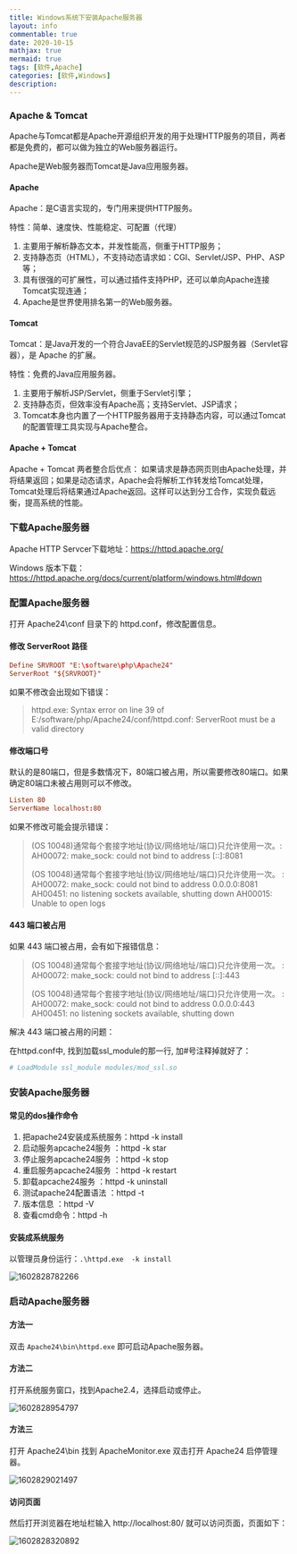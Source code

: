 ```yaml
---
title: Windows系统下安装Apache服务器
layout: info
commentable: true
date: 2020-10-15
mathjax: true
mermaid: true
tags: [软件,Apache]
categories: [软件,Windows]
description: 
---
```


### Apache & Tomcat

Apache与Tomcat都是Apache开源组织开发的用于处理HTTP服务的项目，两者都是免费的，都可以做为独立的Web服务器运行。

Apache是Web服务器而Tomcat是Java应用服务器。

<!--more-->

#### Apache

Apache：是C语言实现的，专门用来提供HTTP服务。

特性：简单、速度快、性能稳定、可配置（代理）

1. 主要用于解析静态文本，并发性能高，侧重于HTTP服务；
2. 支持静态页（HTML），不支持动态请求如：CGI、Servlet/JSP、PHP、ASP等；
3. 具有很强的可扩展性，可以通过插件支持PHP，还可以单向Apache连接Tomcat实现连通；
4. Apache是世界使用排名第一的Web服务器。

#### Tomcat

Tomcat：是Java开发的一个符合JavaEE的Servlet规范的JSP服务器（Servlet容器），是 Apache 的扩展。

特性：免费的Java应用服务器。

1. 主要用于解析JSP/Servlet，侧重于Servlet引擎；
2. 支持静态页，但效率没有Apache高；支持Servlet、JSP请求；
3. Tomcat本身也内置了一个HTTP服务器用于支持静态内容，可以通过Tomcat的配置管理工具实现与Apache整合。

#### Apache + Tomcat

Apache + Tomcat 两者整合后优点：
如果请求是静态网页则由Apache处理，并将结果返回；如果是动态请求，Apache会将解析工作转发给Tomcat处理，Tomcat处理后将结果通过Apache返回。这样可以达到分工合作，实现负载远衡，提高系统的性能。

### 下载Apache服务器

Apache HTTP Servcer下载地址：https://httpd.apache.org/

Windows 版本下载：https://httpd.apache.org/docs/current/platform/windows.html#down

### 配置Apache服务器

打开 Apache24\conf 目录下的 httpd.conf，修改配置信息。

#### 修改 ServerRoot 路径

```conf
Define SRVROOT "E:\software\php\Apache24"
ServerRoot "${SRVROOT}"
```

如果不修改会出现如下错误：

> httpd.exe: Syntax error on line 39 of E:/software/php/Apache24/conf/httpd.conf: ServerRoot must be a valid directory

#### 修改端口号

默认的是80端口，但是多数情况下，80端口被占用，所以需要修改80端口。如果确定80端口未被占用则可以不修改。

```conf
Listen 80
ServerName localhost:80
```

如果不修改可能会提示错误：

> (OS 10048)通常每个套接字地址(协议/网络地址/端口)只允许使用一次。: AH00072: make_sock: could not bind to address [::]:8081
>
> (OS 10048)通常每个套接字地址(协议/网络地址/端口)只允许使用一次。 : AH00072: make_sock: could not bind to address 0.0.0.0:8081
> AH00451: no listening sockets available, shutting down
>AH00015: Unable to open logs

#### 443 端口被占用

如果 443 端口被占用，会有如下报错信息：

> (OS 10048)通常每个套接字地址(协议/网络地址/端口)只允许使用一次。  : AH00072: make_sock: could not bind to address [::]:443
>
> (OS 10048)通常每个套接字地址(协议/网络地址/端口)只允许使用一次。  : AH00072: make_sock: could not bind to address 0.0.0.0:443 AH00451: no listening sockets available, shutting down

解决 443 端口被占用的问题：

在httpd.conf中, 找到加载ssl_module的那一行, 加#号注释掉就好了：

```conf
# LoadModule ssl_module modules/mod_ssl.so
```

### 安装Apache服务器

#### 常见的dos操作命令

1. 把apache24安装成系统服务：httpd -k install
2. 启动服务apcache24服务 ：httpd -k star
3. 停止服务apcache24服务 ：httpd -k stop
4. 重启服务apcache24服务 ：httpd -k restart
5. 卸载apcache24服务 ：httpd -k uninstall
6. 测试apache24配置语法 ：httpd -t
7. 版本信息 ：httpd -V
8. 查看cmd命令：httpd -h

#### 安装成系统服务

以管理员身份运行：`.\httpd.exe  -k install`

![1602828782266](/images/2020/10/1602828782266.png)

### 启动Apache服务器

#### 方法一

双击 `Apache24\bin\httpd.exe` 即可启动Apache服务器。

#### 方法二

打开系统服务窗口，找到Apache2.4，选择启动或停止。

![1602828954797](/images/2020/10/1602828954797.png)

#### 方法三

打开 Apache24\bin 找到 ApacheMonitor.exe 双击打开 Apache24 启停管理器。

![1602829021497](/images/2020/10/1602829021497.png)

#### 访问页面

然后打开浏览器在地址栏输入 http://localhost:80/ 就可以访问页面，页面如下：

![1602828320892](/images/2020/10/1602828320892.png)